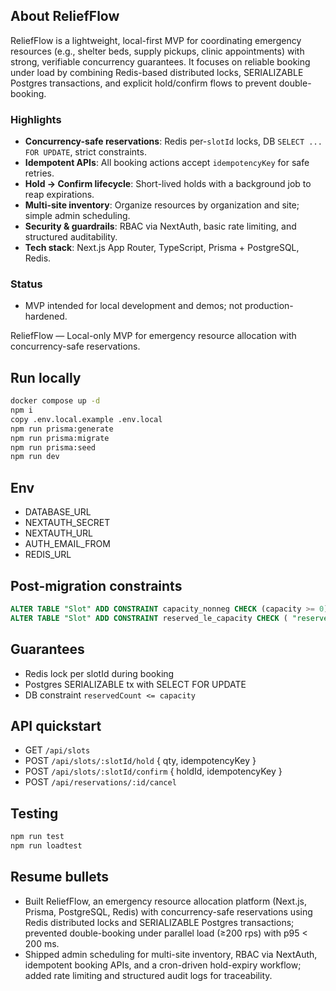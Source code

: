 ## About ReliefFlow

ReliefFlow is a lightweight, local-first MVP for coordinating emergency resources (e.g., shelter beds, supply pickups, clinic appointments) with strong, verifiable concurrency guarantees. It focuses on reliable booking under load by combining Redis-based distributed locks, SERIALIZABLE Postgres transactions, and explicit hold/confirm flows to prevent double-booking.

### Highlights
- **Concurrency-safe reservations**: Redis per-`slotId` locks, DB `SELECT ... FOR UPDATE`, strict constraints.
- **Idempotent APIs**: All booking actions accept `idempotencyKey` for safe retries.
- **Hold → Confirm lifecycle**: Short-lived holds with a background job to reap expirations.
- **Multi-site inventory**: Organize resources by organization and site; simple admin scheduling.
- **Security & guardrails**: RBAC via NextAuth, basic rate limiting, and structured auditability.
- **Tech stack**: Next.js App Router, TypeScript, Prisma + PostgreSQL, Redis.

### Status
- MVP intended for local development and demos; not production-hardened.

ReliefFlow — Local-only MVP for emergency resource allocation with concurrency-safe reservations.

## Run locally

```bash
docker compose up -d
npm i
copy .env.local.example .env.local
npm run prisma:generate
npm run prisma:migrate
npm run prisma:seed
npm run dev
```

## Env

- DATABASE_URL
- NEXTAUTH_SECRET
- NEXTAUTH_URL
- AUTH_EMAIL_FROM
- REDIS_URL

## Post-migration constraints

```sql
ALTER TABLE "Slot" ADD CONSTRAINT capacity_nonneg CHECK (capacity >= 0);
ALTER TABLE "Slot" ADD CONSTRAINT reserved_le_capacity CHECK ( "reservedCount" <= "capacity" );
```

## Guarantees

- Redis lock per slotId during booking
- Postgres SERIALIZABLE tx with SELECT FOR UPDATE
- DB constraint `reservedCount <= capacity`

## API quickstart

- GET `/api/slots`
- POST `/api/slots/:slotId/hold` { qty, idempotencyKey }
- POST `/api/slots/:slotId/confirm` { holdId, idempotencyKey }
- POST `/api/reservations/:id/cancel`

## Testing

```bash
npm run test
npm run loadtest
```

## Resume bullets

- Built ReliefFlow, an emergency resource allocation platform (Next.js, Prisma, PostgreSQL, Redis) with concurrency-safe reservations using Redis distributed locks and SERIALIZABLE Postgres transactions; prevented double-booking under parallel load (≥200 rps) with p95 < 200 ms.
- Shipped admin scheduling for multi-site inventory, RBAC via NextAuth, idempotent booking APIs, and a cron-driven hold-expiry workflow; added rate limiting and structured audit logs for traceability.
